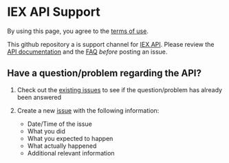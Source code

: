 # IEX API Support
By using this page, you agree to the <a href="https://iextrading.com/api-terms/">terms of use</a>.

This github repository a is support channel for [IEX API](https://iextrading.com/developer/docs/). Please review the [API documentation](https://iextrading.com/developer/docs/) and the [FAQ](https://iextrading.com/developer/#faq) _before_ posting an issue.

## Have a question/problem regarding the API?

1) Check out the [existing issues](https://github.com/iexg/IEX-API/issues?utf8=%E2%9C%93&q=is%3Aissue%20) to see if the question/problem has already been answered
2) Create a new [issue](https://github.com/iexg/IEX-API/issues) with the following information:

   * Date/Time of the issue
   * What you did 
   * What you expected to happen
   * What actually happened
   * Additional relevant information
